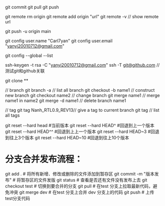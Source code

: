 git commit
git pull
git push

git remote rm origin
git remote add origin "url"
git remote -v     // show remote url

git push -u origin main


git config user.name "Carl7yan"
git config user.email "yanyi20010712@gmail.com"

git config --global --list

ssh-keygen -t rsa -C "yanyi20010712@gmail.com"
ssh -T git@github.com //测试git和github关联

git clone **



// branch
git branch -a 		// list all branch
git checkout -b name1  	// construct new branch
git checkout name2	// change branch
git merge name1 	// merge name1 in name2
git merge -d name1	// delete branch name1

// tag
git tag Nanh_RTL0.9_REV13// give a tag to current branch
git tag 		// list all tags


git reset --hard head #当前版本
git reset --hard HEAD^ #回退到上一个版本
git reset --hard HEAD^^ #回退到上上一个版本
git reset --hard HEAD~3 #回退到往上3个版本
git reset --hard HEAD~10 #回退到往上10个版本

# 分支合并发布流程：
git add .			# 将所有新增、修改或删除的文件添加到暂存区
git commit -m "版本发布" # 将暂存区的文件发版
git status 			# 查看是否还有文件没有发布上去
git checkout test	# 切换到要合并的分支
git pull			# 在test 分支上拉取最新代码，避免冲突
git merge dev   	# 在test 分支上合并 dev 分支上的代码
git push			# 上传test分支代码
